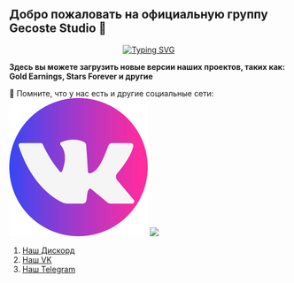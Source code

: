 ## Добро пожаловать на официальную группу Gecoste Studio 👋

<p align="center">
  <a href="https://git.io/typing-svg"><img src="https://readme-typing-svg.demolab.com?font=Fira+Code&pause=1000&color=AC65F7&center=true&vCenter=true&random=false&width=435&lines=Gecoste+Studio" alt="Typing SVG" /></a>
</p>

**Здесь вы можете загрузить новые версии наших проектов, таких как: Gold Earnings, Stars Forever и другие**

🧙 Помните, что у нас есть и другие социальные сети:
<a href="https://vk.com/gecostestudio"><img src="https://github.com/gecstudio/.github/blob/main/profile/assets/VK.png"></a>
<a href="https://t.me/gecoste_studio)"><img src="https://github.com/gecstudio/.github/blob/main/profile/assets/th.png"></a>
 
  1. [Наш Дискорд](https://discord.gg/ChyERFD4YF) <br />
  2. [Наш VK](https://vk.com/gecostestudio) <br />
  3. [Наш Telegram](https://t.me/gecoste_studio) <br />
